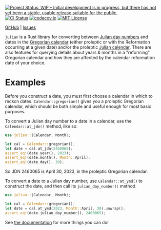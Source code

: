 [![Project Status: WIP – Initial development is in progress, but there has not yet been a stable, usable release suitable for the public.](https://www.repostatus.org/badges/latest/wip.svg)](https://www.repostatus.org/#wip) <!-- [![Project Status: Active – The project has reached a stable, usable state and is being actively developed.](https://www.repostatus.org/badges/latest/active.svg)](https://www.repostatus.org/#active) -->
[![CI Status](https://github.com/jwodder/julian-rs/actions/workflows/test.yml/badge.svg)](https://github.com/jwodder/julian-rs/actions/workflows/test.yml)
[![codecov.io](https://codecov.io/gh/jwodder/julian-rs/branch/master/graph/badge.svg)](https://codecov.io/gh/jwodder/julian-rs)
[![MIT License](https://img.shields.io/github/license/jwodder/julian-rs.svg)](https://opensource.org/licenses/MIT)

[GitHub](https://github.com/jwodder/julian-rs) <!-- | [crates.io](https://crates.io/crates/julian) | [Documentation](https://docs.rs/julian) --> | [Issues](https://github.com/jwodder/julian-rs/issues)

`julian` is a Rust library for converting between [Julian day numbers][] and
dates in the [Gregorian calendar][] (either proleptic or with the Reformation
occurring at a given date) and/or the proleptic [Julian calendar][].  There are
also features for querying details about years & months in a "reforming"
Gregorian calendar and how they are affected by the calendar reformation date
of your choice.

[Julian day numbers]: https://en.wikipedia.org/wiki/Julian_day
[Gregorian calendar]: https://en.wikipedia.org/wiki/Gregorian_calendar
[Julian calendar]: https://en.wikipedia.org/wiki/Julian_calendar

Examples
========

Before you construct a date, you must first choose a calendar in which to
reckon dates.  `Calendar::gregorian()` gives you a proleptic Gregorian
calendar, which should be both simple and useful enough for most basic
purposes.

To convert a Julian day number to a date in a calendar, use the
`Calendar::at_jdn()` method, like so:

```rust
use julian::{Calendar, Month};

let cal = Calendar::gregorian();
let date = cal.at_jdn(2460065);
assert_eq!(date.year(), 2023);
assert_eq!(date.month(), Month::April);
assert_eq!(date.day(), 30);
```

So JDN 2460065 is April 30, 2023, in the proleptic Gregorian calendar.

To convert a date to a Julian day number, use `Calendar::at_ymd()` to construct
the date, and then call its `julian_day_number()` method:

```rust
use julian::{Calendar, Month};

let cal = Calendar::gregorian();
let date = cal.at_ymd(2023, Month::April, 30).unwrap();
assert_eq!(date.julian_day_number(), 2460065);
```

See [the documentation](https://docs.rs/julian) for more things you can do!
